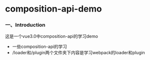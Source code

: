 # composition-api-demo

### 一、Introduction
这是一个vue3.0中composition-api的学习demo
- 一些composition-api的学习
- /loader和/plugin两个文件夹下内容是学习webpack的loader和plugin
